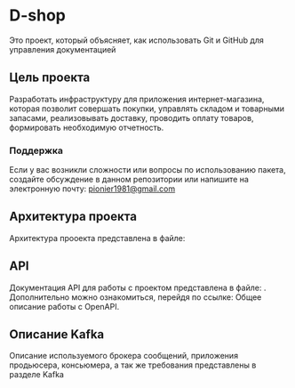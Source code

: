 # D-shop

Это проект, который объясняет, как использовать Git и GitHub для управления документацией

## Цель проекта
Разработать инфраструктуру для приложения интернет-магазина, которая позволит совершать покупки, управлять складом и товарными запасами, реализовывать доставку, проводить оплату товаров, формировать необходимую отчетность.

### Поддержка
Если у вас возникли сложности или вопросы по использованию пакета, создайте обсуждение в данном репозитории или напишите на электронную почту: pionier1981@gmail.com

## Архитектура проекта
Архитектура прооекта представлена в файле:

## API
Документация API для работы с проектом представлена в файле:  . Дополнительно можно ознакомиться, перейдя по ссылке:
Общее описание работы с OpenAPI.

## Описание Kafka
Описание используемого брокера сообщений, приложения продьюсера, консьюмера, а так же требования представлены в разделе Kafka
